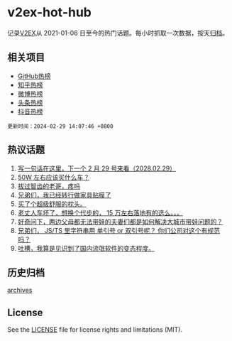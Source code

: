 # v2ex-hot-hub

 记录[V2EX](https://www.v2ex.com/)从 2021-01-06 日至今的热门话题。每小时抓取一次数据，按天[归档](archives)。
 
 ## 相关项目

- [GitHub热榜](https://github.com/it985/github-hot-hub)
- [知乎热榜](https://github.com/it985/zhihu-hot-hub)
- [微博热榜](https://github.com/it985/weibo-hot-hub)
- [头条热榜](https://github.com/it985/toutiao-hot-hub)
- [抖音热榜](https://github.com/it985/douyin-hot-hub)


 `更新时间：2024-02-29 14:07:46 +0800`

## 热议话题

1. [写一句话在这里，下一个 2 月 29 号来看（2028.02.29）](https://www.v2ex.com/t/1019300)
1. [50W 左右应该买什么车？](https://www.v2ex.com/t/1019122)
1. [拔过智齿的老哥，疼吗](https://www.v2ex.com/t/1019371)
1. [兄弟们，我已经转行做家具贴膜了](https://www.v2ex.com/t/1019182)
1. [买了个超级舒服的枕头。](https://www.v2ex.com/t/1019328)
1. [老丈人车坏了，想换个代步的， 15 万左右落地有的选么。。。](https://www.v2ex.com/t/1019150)
1. [好奇问下，两边父母都无法带娃的夫妻们都是如何解决大城市带娃问题的？](https://www.v2ex.com/t/1019375)
1. [兄弟们， JS/TS 里字符串用 单引号 or 双引号呢？ 你们公司对这个有规范吗？](https://www.v2ex.com/t/1019197)
1. [吐槽，我算是见识到了国内流氓软件的变态程度。](https://www.v2ex.com/t/1019225)

## 历史归档

[archives](archives)

## License

See the [LICENSE](LICENSE) file for license rights and limitations (MIT).
